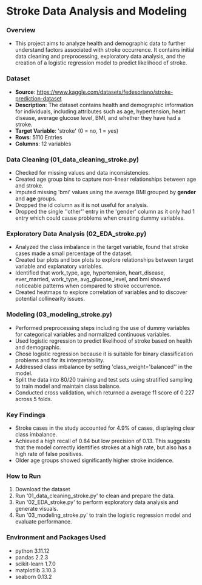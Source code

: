 # Stroke Data Analysis and Modeling

### Overview
- This project aims to analyze health and demographic data to further understand factors associated with stroke occurrence. It contains initial data cleaning and preprocessing, exploratory data analysis, and the creation of a logistic regression model to predict likelihood of stroke.


### Dataset 

- **Source**: https://www.kaggle.com/datasets/fedesoriano/stroke-prediction-dataset
- **Description**: The dataset contains health and demographic information for individuals, including attributes such as age, hypertension, heart disease, average glucose level, BMI, and whether they have had a stroke.
- **Target Variable**: 'stroke' (0 = no, 1 = yes)
- **Rows**: 5110 Entries
- **Columns**: 12 variables


### Data Cleaning (01_data_cleaning_stroke.py)
- Checked for missing values and data inconsistencies.
- Created age group bins to capture non-linear relationships between age and stroke.
- Imputed missing 'bmi' values using the average BMI grouped by **gender** and **age** groups.
- Dropped the id column as it is not useful for analysis.
- Dropped the single ''other'' entry in the 'gender' column as it only had 1 entry which could cause problems when creating dummy variables.


### Exploratory Data Analysis (02_EDA_stroke.py)
- Analyzed the class imbalance in the target variable, found that stroke cases made a small percentage of the dataset.
- Created bar plots and box plots to explore relationships between target variable and explanatory variables.
- Identified that work_type, age, hypertension, heart_disease, ever_married, work_type, avg_glucose_level, and bmi showed noticeable patterns when compared to stroke occurrence.
- Created heatmaps to explore correlation of variables and to discover potential collinearity issues.

### Modeling (03_modeling_stroke.py)
- Performed preprocessing steps including the use of dummy variables for categorical variables and normalized continuous variables.
- Used logistic regression to predict likelihood of stroke based on health and demographic.
- Chose logistic regression because it is suitable for binary classification problems and for its interpretability.
- Addressed class imbalance by setting 'class_weight='balanced'' in the model.
- Split the data into 80/20 training and test sets using stratified sampling to train model and maintain class balance.
- Conducted cross validation, which returned a average f1 score of 0.227 across 5 folds.

### Key Findings
- Stroke cases in the study accounted for 4.9% of cases, displaying clear class imbalance.
- Achieved a high recall of 0.84 but low precision of 0.13. This suggests that the model correctly identifies strokes at a high rate, but also has a high rate of false positives.
- Older age groups showed significantly higher stroke incidence. 


### How to Run
1. Download the dataset
2. Run '01_data_cleaning_stroke.py' to clean and prepare the data.
3. Run '02_EDA_stroke.py' to perform exploratory data analysis and generate visuals.
4. Run '03_modeling_stroke.py' to train the logistic regression model and evaluate performance.


### Environment and Packages Used
- python 3.11.12
- pandas 2.2.3
- scikit-learn 1.7.0
- matplotlib 3.10.3
- seaborn 0.13.2

